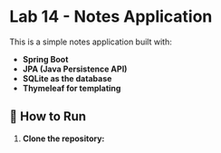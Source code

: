 # Lab 14 - Notes Application

This is a simple notes application built with:
- **Spring Boot**
- **JPA (Java Persistence API)**
- **SQLite as the database**
- **Thymeleaf for templating**

## 🚀 How to Run
1. **Clone the repository:**

